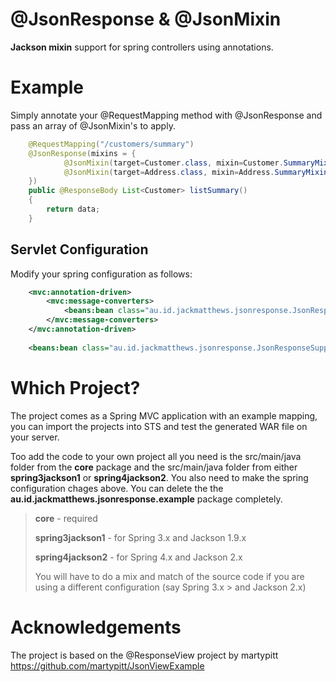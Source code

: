 @JsonResponse & @JsonMixin
==========================

**Jackson mixin** support for spring controllers using annotations.

Example
=======

Simply annotate your @RequestMapping method with @JsonResponse and pass an array of @JsonMixin's to apply.

``` java
	@RequestMapping("/customers/summary")
	@JsonResponse(mixins = {
			@JsonMixin(target=Customer.class, mixin=Customer.SummaryMixin.class),
			@JsonMixin(target=Address.class, mixin=Address.SummaryMixin.class)
	})
	public @ResponseBody List<Customer> listSummary()
	{
		return data;
	}
```
	
Servlet Configuration
---------------------

Modify your spring configuration as follows:
``` xml
	<mvc:annotation-driven>
		<mvc:message-converters>
			<beans:bean class="au.id.jackmatthews.jsonresponse.JsonResponseAwareJsonMessageConverter" />
		</mvc:message-converters>
	</mvc:annotation-driven>
	
	<beans:bean class="au.id.jackmatthews.jsonresponse.JsonResponseSupportFactoryBean" />
```

Which Project?
==============
The project comes as a Spring MVC application with an example mapping, you can import the projects into STS and test the generated WAR file on your server.  

Too add the code to your own project all you need is the src/main/java folder from the **core** package and the src/main/java folder from either **spring3jackson1** or **spring4jackson2**.  You also need to make the spring configuration chages above.  You can delete the the **au.id.jackmatthews.jsonresponse.example** package completely.

> __core__ - required
> 
> __spring3jackson1__ - for Spring 3.x and Jackson 1.9.x
> 
> __spring4jackson2__ - for Spring 4.x and Jackson 2.x
>
> You will have to do a mix and match of the source code if you are using a different configuration 
> (say Spring 3.x > and Jackson 2.x)

Acknowledgements
================
The project is based on the @ResponseView project by martypitt
https://github.com/martypitt/JsonViewExample

